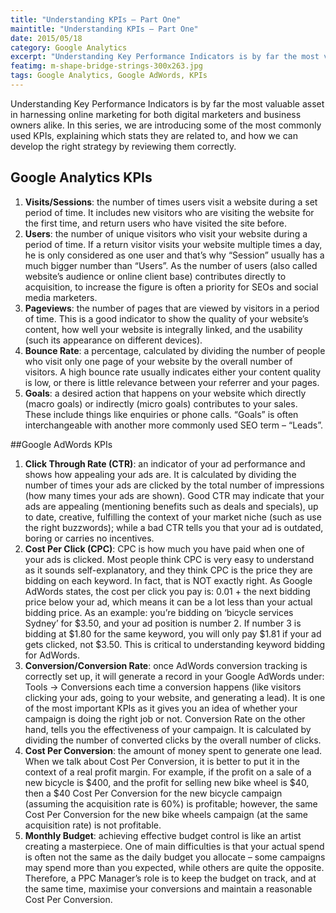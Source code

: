 ```yaml
---
title: "Understanding KPIs – Part One"
maintitle: "Understanding KPIs – Part One"
date: 2015/05/18
category: Google Analytics
excerpt: "Understanding Key Performance Indicators is by far the most valuable asset in harnessing online marketing for both digital marketers and business owners alike. In this series, we are introducing some of the most commonly used KPIs, explaining which stats they are related to, and how we can develop the right strategy by reviewing them correctly."
featimg: m-shape-bridge-strings-300x263.jpg
tags: Google Analytics, Google AdWords, KPIs
---
```


Understanding Key Performance Indicators is by far the most valuable asset in harnessing online marketing for both digital marketers and business owners alike. In this series, we are introducing some of the most commonly used KPIs, explaining which stats they are related to, and how we can develop the right strategy by reviewing them correctly.

## Google Analytics KPIs

1.	__Visits/Sessions__: the number of times users visit a website during a set period of time. It includes new visitors who are visiting the website for the first time, and return users who have visited the site before.
2.	__Users__: the number of unique visitors who visit your website during a period of time. If a return visitor visits your website multiple times a day, he is only considered as one user and that’s why “Session” usually has a much bigger number than “Users”. As the number of users (also called website’s audience or online client base) contributes directly to acquisition, to increase the figure is often a priority for SEOs and social media marketers.
3.	__Pageviews__: the number of pages that are viewed by visitors in a period of time. This is a good indicator to show the quality of your website’s content, how well your website is integrally linked, and the usability (such its appearance on different devices).
4.	__Bounce Rate__: a percentage, calculated by dividing the number of people who visit only one page of your website by the overall number of visitors. A high bounce rate usually indicates either your content quality is low, or there is little relevance between your referrer and your pages.
5.	__Goals__: a desired action that happens on your website which directly (macro goals) or indirectly (micro goals) contributes to your sales. These include things like enquiries or phone calls. “Goals” is often interchangeable with another more commonly used SEO term – “Leads”.

##Google AdWords KPIs

1.	__Click Through Rate (CTR)__: an indicator of your ad performance and shows how appealing your ads are. It is calculated by dividing the number of times your ads are clicked by the total number of impressions (how many times your ads are shown). Good CTR may indicate that your ads are appealing (mentioning benefits such as deals and specials), up to date, creative, fulfilling the context of your market niche (such as use the right buzzwords); while a bad CTR tells you that your ad is outdated, boring or carries no incentives.
2.	__Cost Per Click (CPC)__: CPC is how much you have paid when one of your ads is clicked. Most people think CPC is very easy to understand as it sounds self-explanatory, and they think CPC is the price they are bidding on each keyword. In fact, that is NOT exactly right. As Google AdWords states, the cost per click you pay is: 0.01 + the next bidding price below your ad, which means it can be a lot less than your actual bidding price. As an example: you’re bidding on ‘bicycle services Sydney’ for $3.50, and your ad position is number 2. If number 3 is bidding at $1.80 for the same keyword, you will only pay $1.81 if your ad gets clicked, not $3.50. This is critical to understanding keyword bidding for AdWords.
3.	__Conversion/Conversion Rate__: once AdWords conversion tracking is correctly set up, it will generate a record in your Google AdWords under: Tools → Conversions each time a conversion happens (like visitors clicking your ads, going to your website, and generating a lead). It is one of the most important KPIs as it gives you an idea of whether your campaign is doing the right job or not. Conversion Rate on the other hand, tells you the effectiveness of your campaign. It is calculated by dividing the number of converted clicks by the overall number of clicks.
4.	__Cost Per Conversion__: the amount of money spent to generate one lead. When we talk about Cost Per Conversion, it is better to put it in the context of a real profit margin. For example, if the profit on a sale of a new bicycle is $400, and the profit for selling new bike wheel is $40, then a $40 Cost Per Conversion for the new bicycle campaign (assuming the acquisition rate is 60%) is profitable; however, the same Cost Per Conversion for the new bike wheels campaign (at the same acquisition rate) is not profitable.
5.	__Monthly Budget__: achieving effective budget control is like an artist creating a masterpiece. One of main difficulties is that your actual spend is often not the same as the daily budget you allocate – some campaigns may spend more than you expected, while others are quite the opposite. Therefore, a PPC Manager’s role is to keep the budget on track, and at the same time, maximise your conversions and maintain a reasonable Cost Per Conversion.
